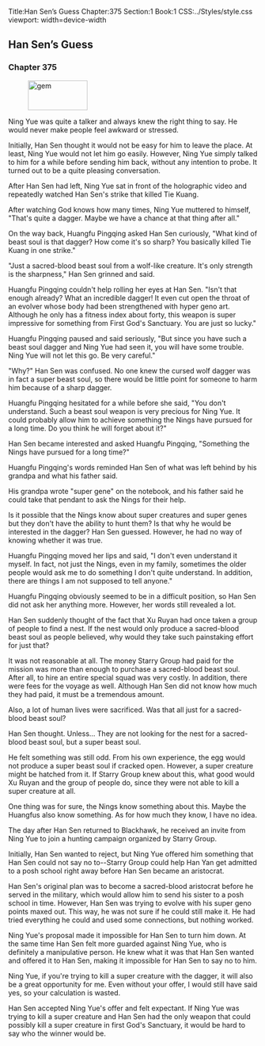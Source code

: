 Title:Han Sen’s Guess 
Chapter:375 
Section:1 
Book:1 
CSS:../Styles/style.css 
viewport: width=device-width
  
## Han Sen’s Guess
### Chapter 375
  
<figure>
	<img src="../Images/gem.gif" alt="gem" id="gem" width="120" height="60" />
</figure>
  

  
Ning Yue was quite a talker and always knew the right thing to say. He would never make people feel awkward or stressed.

Initially, Han Sen thought it would not be easy for him to leave the place. At least, Ning Yue would not let him go easily. However, Ning Yue simply talked to him for a while before sending him back, without any intention to probe. It turned out to be a quite pleasing conversation.

After Han Sen had left, Ning Yue sat in front of the holographic video and repeatedly watched Han Sen's strike that killed Tie Kuang.

After watching God knows how many times, Ning Yue muttered to himself, "That's quite a dagger. Maybe we have a chance at that thing after all."

On the way back, Huangfu Pingqing asked Han Sen curiously, "What kind of beast soul is that dagger? How come it's so sharp? You basically killed Tie Kuang in one strike."

"Just a sacred-blood beast soul from a wolf-like creature. It's only strength is the sharpness," Han Sen grinned and said.

Huangfu Pingqing couldn't help rolling her eyes at Han Sen. "Isn't that enough already? What an incredible dagger! It even cut open the throat of an evolver whose body had been strengthened with hyper geno art. Although he only has a fitness index about forty, this weapon is super impressive for something from First God's Sanctuary. You are just so lucky."

Huangfu Pingqing paused and said seriously, "But since you have such a beast soul dagger and Ning Yue had seen it, you will have some trouble. Ning Yue will not let this go. Be very careful."

"Why?" Han Sen was confused. No one knew the cursed wolf dagger was in fact a super beast soul, so there would be little point for someone to harm him because of a sharp dagger.

Huangfu Pingqing hesitated for a while before she said, "You don't understand. Such a beast soul weapon is very precious for Ning Yue. It could probably allow him to achieve something the Nings have pursued for a long time. Do you think he will forget about it?"

Han Sen became interested and asked Huangfu Pingqing, "Something the Nings have pursued for a long time?"

Huangfu Pingqing's words reminded Han Sen of what was left behind by his grandpa and what his father said.

His grandpa wrote "super gene" on the notebook, and his father said he could take that pendant to ask the Nings for their help.

Is it possible that the Nings know about super creatures and super genes but they don't have the ability to hunt them? Is that why he would be interested in the dagger? Han Sen guessed. However, he had no way of knowing whether it was true.

Huangfu Pingqing moved her lips and said, "I don't even understand it myself. In fact, not just the Nings, even in my family, sometimes the older people would ask me to do something I don't quite understand. In addition, there are things I am not supposed to tell anyone."

Huangfu Pingqing obviously seemed to be in a difficult position, so Han Sen did not ask her anything more. However, her words still revealed a lot.

Han Sen suddenly thought of the fact that Xu Ruyan had once taken a group of people to find a nest. If the nest would only produce a sacred-blood beast soul as people believed, why would they take such painstaking effort for just that?

It was not reasonable at all. The money Starry Group had paid for the mission was more than enough to purchase a sacred-blood beast soul. After all, to hire an entire special squad was very costly. In addition, there were fees for the voyage as well. Although Han Sen did not know how much they had paid, it must be a tremendous amount.

Also, a lot of human lives were sacrificed. Was that all just for a sacred-blood beast soul?

Han Sen thought. Unless… They are not looking for the nest for a sacred-blood beast soul, but a super beast soul.

He felt something was still odd. From his own experience, the egg would not produce a super beast soul if cracked open. However, a super creature might be hatched from it. If Starry Group knew about this, what good would Xu Ruyan and the group of people do, since they were not able to kill a super creature at all.

One thing was for sure, the Nings know something about this. Maybe the Huangfus also know something. As for how much they know, I have no idea.

The day after Han Sen returned to Blackhawk, he received an invite from Ning Yue to join a hunting campaign organized by Starry Group.

Initially, Han Sen wanted to reject, but Ning Yue offered him something that Han Sen could not say no to--Starry Group could help Han Yan get admitted to a posh school right away before Han Sen became an aristocrat.

Han Sen's original plan was to become a sacred-blood aristocrat before he served in the military, which would allow him to send his sister to a posh school in time. However, Han Sen was trying to evolve with his super geno points maxed out. This way, he was not sure if he could still make it. He had tried everything he could and used some connections, but nothing worked.

Ning Yue's proposal made it impossible for Han Sen to turn him down. At the same time Han Sen felt more guarded against Ning Yue, who is definitely a manipulative person. He knew what it was that Han Sen wanted and offered it to Han Sen, making it impossible for Han Sen to say no to him.

Ning Yue, if you're trying to kill a super creature with the dagger, it will also be a great opportunity for me. Even without your offer, I would still have said yes, so your calculation is wasted.

Han Sen accepted Ning Yue's offer and felt expectant. If Ning Yue was trying to kill a super creature and Han Sen had the only weapon that could possibly kill a super creature in first God's Sanctuary, it would be hard to say who the winner would be.